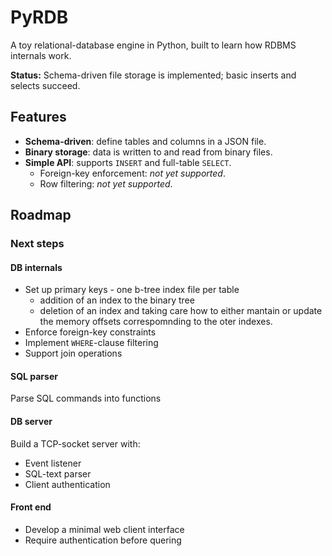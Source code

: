 # PyRDB

A toy relational-database engine in Python, built to learn how RDBMS internals work.

**Status:** Schema-driven file storage is implemented; basic inserts and selects succeed.

## Features

- **Schema-driven**: define tables and columns in a JSON file.
- **Binary storage**: data is written to and read from binary files.
- **Simple API**: supports `INSERT` and full-table `SELECT`.
  - Foreign-key enforcement: _not yet supported_.
  - Row filtering: _not yet supported_.

## Roadmap

### Next steps

#### DB internals
- Set up primary keys - one b-tree index file per table
  - addition of an index to the binary tree
  - deletion of an index and taking care how to either mantain or update the memory offsets correspomnding to the oter indexes.
- Enforce foreign-key constraints  
- Implement `WHERE`-clause filtering
- Support join operations

#### SQL parser
Parse SQL commands into functions

#### DB server
Build a TCP-socket server with:
- Event listener  
- SQL-text parser
- Client authentication

#### Front end
- Develop a minimal web client interface
- Require authentication before quering

